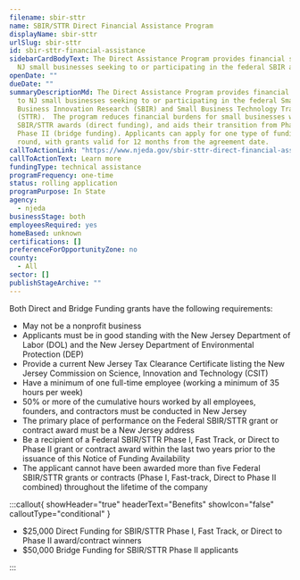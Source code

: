 ```yaml
---
filename: sbir-sttr
name: SBIR/STTR Direct Financial Assistance Program
displayName: sbir-sttr
urlSlug: sbir-sttr
id: sbir-sttr-financial-assistance
sidebarCardBodyText: The Direct Assistance Program provides financial support to
  NJ small businesses seeking to or participating in the federal SBIR and STTR.
openDate: ""
dueDate: ""
summaryDescriptionMd: The Direct Assistance Program provides financial support
  to NJ small businesses seeking to or participating in the federal Small
  Business Innovation Research (SBIR) and Small Business Technology Transfer
  (STTR).  The program reduces financial burdens for small businesses with
  SBIR/STTR awards (direct funding), and aids their transition from Phase I to
  Phase II (bridge funding). Applicants can apply for one type of funding per
  round, with grants valid for 12 months from the agreement date.
callToActionLink: "https://www.njeda.gov/sbir-sttr-direct-financial-assistance-program-phase-5/ "
callToActionText: Learn more
fundingType: technical assistance
programFrequency: one-time
status: rolling application
programPurpose: In State
agency:
  - njeda
businessStage: both
employeesRequired: yes
homeBased: unknown
certifications: []
preferenceForOpportunityZone: no
county:
  - All
sector: []
publishStageArchive: ""
---
```

Both Direct and Bridge Funding grants have the following requirements:

* May not be a nonprofit business
* Applicants must be in good standing with the New Jersey Department of Labor (DOL) and the New Jersey Department of Environmental Protection (DEP)
* Provide a current New Jersey Tax Clearance Certificate listing the New Jersey Commission on Science, Innovation and Technology (CSIT)
* Have a minimum of one full-time employee (working a minimum of 35 hours per week)
* 50% or more of the cumulative hours worked by all employees, founders, and contractors must be conducted in New Jersey
* The primary place of performance on the Federal SBIR/STTR grant or contract award must be a New Jersey address
* Be a recipient of a Federal SBIR/STTR Phase I, Fast Track, or Direct to Phase II grant or contract award within the last two years prior to the issuance of this Notice of Funding Availability
* The applicant cannot have been awarded more than five Federal SBIR/STTR grants or contracts (Phase I, Fast-track, Direct to Phase II combined) throughout the lifetime of the company

:::callout{ showHeader="true" headerText="Benefits" showIcon="false" calloutType="conditional" }

* $25,000 Direct Funding for SBIR/STTR Phase I, Fast Track, or Direct to Phase II award/contract winners
* $50,000 Bridge Funding for SBIR/STTR Phase II applicants

:::